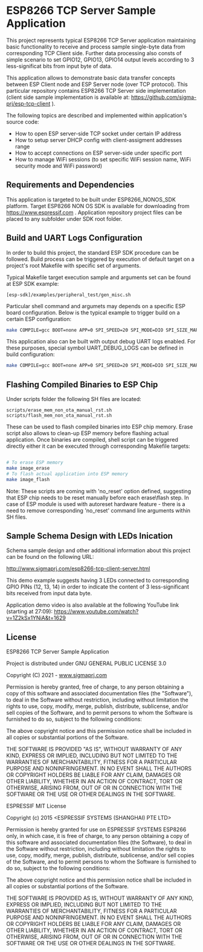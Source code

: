 ESP8266 TCP Server Sample Application
==============

This project represents typical ESP8266 TCP Server application maintaining basic functionality
to receive and process sample single-byte data from corresponding TCP Client side.
Further data processing also consts of simple scenario to set GPIO12, GPIO13, GPIO14 output levels
according to 3 less-significat bits from input byte of data.

This application allows to demonstrate basic data transfer concepts between ESP Client node
and ESP Server node (over TCP protocol).
This particular repository contains ESP8266 TCP Server side implementation
(client side sample implementation is available at: https://github.com/sigma-prj/esp-tcp-client ).

The following topics are described and implemented within application's source code:
 * How to open ESP server-side TCP socket under certain IP address
 * How to setup server DHCP config with client-assigment addresses range
 * How to accept connections on ESP server-side under specific port
 * How to manage WiFi sessions (to set specific WiFi session name, WiFi security mode and WiFi password)

Requirements and Dependencies
-----------------------------

This application is targeted to be built under ESP8266_NONOS_SDK platform.
Target ESP8266 NON OS SDK is available for downloading from https://www.espressif.com .
Application repository project files can be placed to any subfolder under SDK root folder.

Build and UART Logs Configuration
-----------------------------

In order to build this project, the standard ESP SDK procedure can be followed.
Build process can be triggered by execution of default target on a project's root Makefile
with specific set of arguments.

Typical Makefile target execution sample and arguments set can be found at ESP SDK example:
```
[esp-sdk]/examples/peripheral_test/gen_misc.sh
```

Particular shell command and argumets may depends on a specific ESP board configuration.
Below is the typical example to trigger build on a certain ESP configuration:

```sh
make COMPILE=gcc BOOT=none APP=0 SPI_SPEED=20 SPI_MODE=DIO SPI_SIZE_MAP=4 FLAVOR=release
```

This application also can be built with output debug UART logs enabled.
For these purposes, special symbol UART_DEBUG_LOGS can be defined in build configuration:

```sh
make COMPILE=gcc BOOT=none APP=0 SPI_SPEED=20 SPI_MODE=DIO SPI_SIZE_MAP=4 FLAVOR=release UNIVERSAL_TARGET_DEFINES=-DUART_DEBUG_LOGS
```

Flashing Compiled Binaries to ESP Chip
-----------------------------

Under scripts folder the following SH files are located:

```
scripts/erase_mem_non_ota_manual_rst.sh
scripts/flash_mem_non_ota_manual_rst.sh
```

These can be used to flash compiled binaries into ESP chip memory.
Erase script also allows to clean-up ESP memory before flashing actual application.
Once binaries are compiled, shell script can be triggered directly either it can be executed through corresponding Makefile targets:

```sh

# To erase ESP memory
make image_erase
# To flash actual application into ESP memory
make image_flash


```

Note: These scripts are coming with 'no_reset' option defined, suggesting that ESP chip needs to be reset manually before each erase\flash step.
In case of ESP module is used with autoreset hardware feature - there is a need to remove corresponding 'no_reset' command line arguments within SH files.

Sample Schema Design with LEDs Inication
-----------------------------

Schema sample design and other additional information about this project can be found on the following URL:

http://www.sigmaprj.com/esp8266-tcp-client-server.html

This demo example suggests having 3 LEDs connected to corresponding GPIO PINs (12, 13, 14) in order
to indicate the content of 3 less-significant bits received from input data byte.

Application demo video is also available at the following YouTube link (starting at 27:09):
https://www.youtube.com/watch?v=1Z2kSx1YNiA&t=1629

License
-----------------------------

ESP8266 TCP Server Sample Application

Project is distributed under GNU GENERAL PUBLIC LICENSE 3.0

Copyright (C) 2021 - www.sigmaprj.com

Permission is hereby granted, free of charge, to any person obtaining
a copy of this software and associated documentation files (the
"Software"), to deal in the Software without restriction, including
without limitation the rights to use, copy, modify, merge, publish,
distribute, sublicense, and/or sell copies of the Software, and to
permit persons to whom the Software is furnished to do so, subject to
the following conditions:

The above copyright notice and this permission notice shall be
included in all copies or substantial portions of the Software.

THE SOFTWARE IS PROVIDED "AS IS", WITHOUT WARRANTY OF ANY KIND,
EXPRESS OR IMPLIED, INCLUDING BUT NOT LIMITED TO THE WARRANTIES OF
MERCHANTABILITY, FITNESS FOR A PARTICULAR PURPOSE AND NONINFRINGEMENT.
IN NO EVENT SHALL THE AUTHORS OR COPYRIGHT HOLDERS BE LIABLE FOR ANY
CLAIM, DAMAGES OR OTHER LIABILITY, WHETHER IN AN ACTION OF CONTRACT,
TORT OR OTHERWISE, ARISING FROM, OUT OF OR IN CONNECTION WITH THE
SOFTWARE OR THE USE OR OTHER DEALINGS IN THE SOFTWARE.

ESPRESSIF MIT License

Copyright (c) 2015 <ESPRESSIF SYSTEMS (SHANGHAI) PTE LTD>

Permission is hereby granted for use on ESPRESSIF SYSTEMS ESP8266 only, in which case, it is free of charge, to any person obtaining a copy of this software and associated documentation files (the Software), to deal in the Software without restriction, including without limitation the rights to use, copy, modify, merge, publish, distribute, sublicense, and/or sell copies of the Software, and to permit persons to whom the Software is furnished to do so, subject to the following conditions:

The above copyright notice and this permission notice shall be included in all copies or substantial portions of the Software.

THE SOFTWARE IS PROVIDED AS IS, WITHOUT WARRANTY OF ANY KIND, EXPRESS OR IMPLIED, INCLUDING BUT NOT LIMITED TO THE WARRANTIES OF MERCHANTABILITY, FITNESS FOR A PARTICULAR PURPOSE AND NONINFRINGEMENT. IN NO EVENT SHALL THE AUTHORS OR COPYRIGHT HOLDERS BE LIABLE FOR ANY CLAIM, DAMAGES OR OTHER LIABILITY, WHETHER IN AN ACTION OF CONTRACT, TORT OR OTHERWISE, ARISING FROM, OUT OF OR IN CONNECTION WITH THE SOFTWARE OR THE USE OR OTHER DEALINGS IN THE SOFTWARE.
